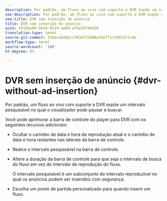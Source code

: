```yaml
---
description: Por padrão, um fluxo ao vivo com suporte a DVR expõe um intervalo pesquisável no qual o visualizador pode pausar e buscar.
seo-description: Por padrão, um fluxo ao vivo com suporte a DVR expõe um intervalo pesquisável no qual o visualizador pode pausar e buscar.
seo-title: DVR sem inserção de anúncio
title: DVR sem inserção de anúncio
uuid: e516be00-bb18-4119-ae0d-a79a35f4bd20
translation-type: tm+mt
source-git-commit: 31b6cad26bcc393d731080a70eff1c59551f1c8e
workflow-type: tm+mt
source-wordcount: '160'
ht-degree: 0%

---
```



# DVR sem inserção de anúncio {#dvr-without-ad-insertion}

Por padrão, um fluxo ao vivo com suporte a DVR expõe um intervalo pesquisável no qual o visualizador pode pausar e buscar.

Você pode aprimorar a barra de controle do player para DVR com os seguintes recursos adicionais:

* Ocultar o carimbo de data e hora da reprodução atual e o carimbo de data e hora restantes nas laterais da barra de controle.
* Realce o intervalo pesquisável na barra de controle.
* Altere a duração da barra de controle para que seja o intervalo de busca do fluxo em vez do intervalo de reprodução do fluxo.

   O intervalo pesquisável é um subconjunto do intervalo reproduzível no qual os anúncios podem ser inseridos com segurança.
* Escolha um ponto de partida personalizado para quando inserir um fluxo.